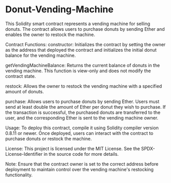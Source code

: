 # Donut-Vending-Machine
This Solidity smart contract represents a vending machine for selling donuts. The contract allows users to purchase donuts by sending Ether and enables the owner to restock the machine.

Contract Functions:
constructor: Initializes the contract by setting the owner as the address that deployed the contract and initializes the initial donut balance for the vending machine.

getVendingMachineBalance: Returns the current balance of donuts in the vending machine. This function is view-only and does not modify the contract state.

restock: Allows the owner to restock the vending machine with a specified amount of donuts.

purchase: Allows users to purchase donuts by sending Ether. Users must send at least double the amount of Ether per donut they wish to purchase. If the transaction is successful, the purchased donuts are transferred to the user, and the corresponding Ether is sent to the vending machine owner.

Usage:
To deploy this contract, compile it using Solidity compiler version 0.8.11 or newer. Once deployed, users can interact with the contract to purchase donuts or restock the machine.

License:
This project is licensed under the MIT License. See the SPDX-License-Identifier in the source code for more details.

Note:
Ensure that the contract owner is set to the correct address before deployment to maintain control over the vending machine's restocking functionality.
